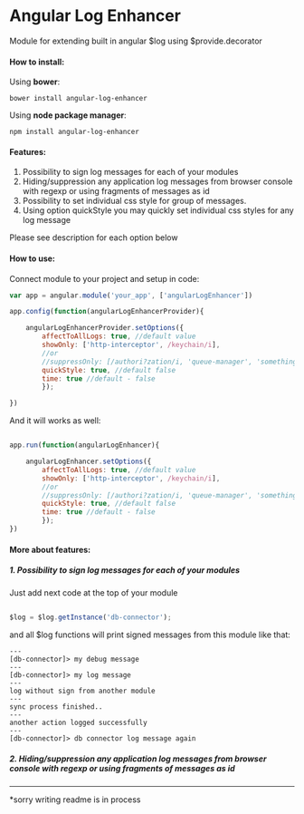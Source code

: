 # Angular Log Enhancer


Module for extending built in angular $log using $provide.decorator

#### How to install:

Using **bower**:
```
bower install angular-log-enhancer
```

Using **node package manager**:

```
npm install angular-log-enhancer
```

#### Features:

1. Possibility to sign log messages for each of your modules
2. Hiding/suppression any application log messages from browser console with regexp or using fragments of messages as id
3. Possibility to set individual css style for group of messages.
4. Using option quickStyle you may quickly set individual css styles for any log message

Please see description for each option below


#### How to use:

Connect module to your project and setup in code:

```javascript
var app = angular.module('your_app', ['angularLogEnhancer'])

app.config(function(angularLogEnhancerProvider){

    angularLogEnhancerProvider.setOptions({
        affectToAllLogs: true, //default value
        showOnly: ['http-interceptor', /keychain/i],
        //or
        //suppressOnly: [/authori?zation/i, 'queue-manager', 'something-else'],
        quickStyle: true, //default false
        time: true //default - false
        });

})


```

And it will works as well:

```javascript

app.run(function(angularLogEnhancer){

    angularLogEnhancer.setOptions({
        affectToAllLogs: true, //default value
        showOnly: ['http-interceptor', /keychain/i],
        //or
        //suppressOnly: [/authori?zation/i, 'queue-manager', 'something-else'],
        quickStyle: true, //default false
        time: true //default - false
        });
})
```


#### More about features:

##### 1. Possibility to sign log messages for each of your modules

Just add next code at the top of your module

```javascript

$log = $log.getInstance('db-connector');
```

and all $log functions will print signed messages from this module like that:

```
---
[db-connector]> my debug message
---
[db-connector]> my log message
---
log without sign from another module
---
sync process finished..
---
another action logged successfully
---
[db-connector]> db connector log message again

```


##### 2. Hiding/suppression any application log messages from browser console with regexp or using fragments of messages as id





---

*sorry writing readme is in process